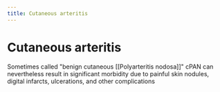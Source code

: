 ```yaml
---
title: Cutaneous arteritis
---
```

# Cutaneous arteritis

Sometimes called "benign cutaneous [[Polyarteritis nodosa]]"
cPAN can nevertheless result in significant morbidity due to painful skin nodules, digital infarcts, ulcerations, and other complications
